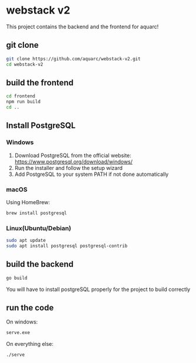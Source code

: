 # webstack v2

This project contains the backend and the frontend for aquarc!

## git clone

```bash
git clone https://github.com/aquarc/webstack-v2.git
cd webstack-v2
```

## build the frontend

```bash
cd frontend
npm run build
cd ..
```

## Install PostgreSQL
### Windows
1. Download PostgreSQL from the official website: https://www.postgresql.org/download/windows/
2. Run the installer and follow the setup wizard
3. Add PostgreSQL to your system PATH if not done automatically

### macOS
Using HomeBrew:
```bash
brew install postgresql
```

### Linux(Ubuntu/Debian)
```bash
sudo apt update
sudo apt install postgresql postgresql-contrib
```

## build the backend

```bash
go build
```

You will have to install postgreSQL properly for the project to build correctly

## run the code

On windows:

```bash
serve.exe
```

On everything else:

```bash
./serve
```
